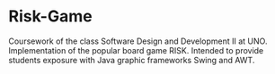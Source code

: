 # Risk-Game
Coursework of the class Software Design and Development II at UNO. Implementation of the popular board game RISK. Intended to provide students exposure with Java graphic frameworks Swing and AWT.
